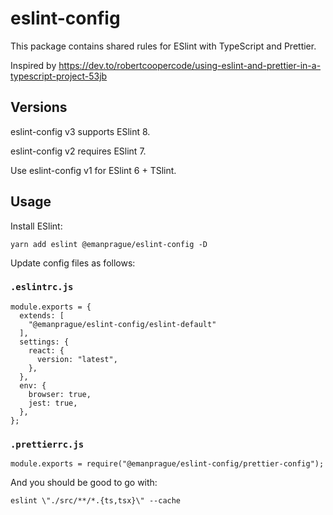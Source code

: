 # eslint-config

This package contains shared rules for ESlint with TypeScript and Prettier.

Inspired by https://dev.to/robertcoopercode/using-eslint-and-prettier-in-a-typescript-project-53jb

## Versions

eslint-config v3 supports ESlint 8.

eslint-config v2 requires ESlint 7.

Use eslint-config v1 for ESlint 6 + TSlint.

## Usage

Install ESlint:

    yarn add eslint @emanprague/eslint-config -D

Update config files as follows:

### `.eslintrc.js`

    module.exports = {
      extends: [
        "@emanprague/eslint-config/eslint-default"
      ],
      settings: {
        react: {
          version: "latest",
        },
      },
      env: {
        browser: true,
        jest: true,
      },
    };

### `.prettierrc.js`

    module.exports = require("@emanprague/eslint-config/prettier-config");

And you should be good to go with:

```console
eslint \"./src/**/*.{ts,tsx}\" --cache
```
